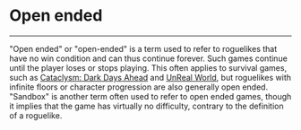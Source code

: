 # Open ended

---

"Open ended" or "open-ended" is a term used to refer to roguelikes that have no win condition and can thus continue forever. Such games continue until the player loses or stops playing. This often applies to survival games, such as [Cataclysm: Dark Days Ahead](cataclysmdda.md) and [UnReal World](unreal_world.md), but roguelikes with infinite floors or character progression are also generally open ended. "Sandbox" is another term often used to refer to open ended games, though it implies that the game has virtually no difficulty, contrary to the definition of a roguelike.

